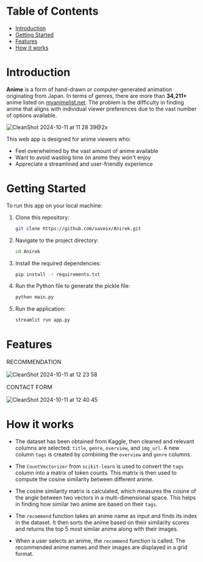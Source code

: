 
# Table of Contents

 * [Introduction](#introduction)
 * [Getting Started](#getting-started)
 * [Features](#features)
 * [How it works](#how-it-works)

# Introduction

**Anime** is a form of hand-drawn or computer-generated animation originating from Japan. In terms of genres, there are more than **34,211+** anime listed on [myanimelist.net](https://myanimelist.net/anime.php). The problem is the difficulty in finding anime that aligns with individual viewer preferences due to the vast number of options available.

![CleanShot 2024-10-11 at 11 28 39@2x](https://github.com/user-attachments/assets/4486e727-2c4b-43df-add7-2cd2b4781311)

This web app is designed for anime viewers who:

* Feel overwhelmed by the vast amount of anime available
* Want to avoid wasting time on anime they won't enjoy
* Appreciate a streamlined and user-friendly experience

# Getting Started

To run this app on your local machine:

1. Clone this repository:
    ```sh
    git clone https://github.com/xavesx/Anirek.git
    ```
2. Navigate to the project directory:
    ```sh
    cd Anirek
    ```
3. Install the required dependencies:
    ```sh
    pip install -r requirements.txt
    ```
4. Run the Python file to generate the pickle file:
    ```sh
    python main.py
    ```
5. Run the application:
    ```sh
    streamlit run app.py
    ```

# Features

<p style="text-align:left; font-size:15px;">RECOMMENDATION</p>

![CleanShot 2024-10-11 at 12 23 58](https://github.com/user-attachments/assets/3b96849f-49fe-499a-aa5a-c5001c1f8e06)

<p style="text-align:left; font-size:15px;">CONTACT FORM</p>

![CleanShot 2024-10-11 at 12 40 45](https://github.com/user-attachments/assets/4fbabdcc-c7cc-4fa1-8196-13045a668b33)

# How it works

* The dataset has been obtained from Kaggle, then cleaned and relevant columns are selected: `title`, `genre`, `overview`, and `img_url`. A new column `tags` is created by combining the `overview` and `genre` columns.

* The `CountVectorizer` from `scikit-learn` is used to convert the `tags` column into a matrix of token counts. This matrix is then used to compute the cosine similarity between different anime.

* The cosine similarity matrix is calculated, which measures the cosine of the angle between two vectors in a multi-dimensional space. This helps in finding how similar two anime are based on their `tags`.

* The `recommend` function takes an anime name as input and finds its index in the dataset. It then sorts the anime based on their similarity scores and returns the top 5 most similar anime along with their images.

* When a user selects an anime, the `recommend` function is called. The recommended anime names and their images are displayed in a grid format.